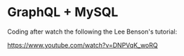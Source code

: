 # GraphQL + MySQL

Coding after watch the following the Lee Benson's tutorial:

https://www.youtube.com/watch?v=DNPVqK_woRQ
